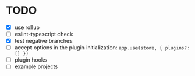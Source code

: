 # TODO

* [x] use rollup
* [ ] eslint-typescript check
* [x] test negative branches
* [ ] accept options in the plugin initialization: `app.use(store, { plugins?: [] })`
* [ ] plugin hooks
* [ ] example projects